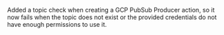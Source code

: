 Added a topic check when creating a GCP PubSub Producer action, so it now fails when the topic does not exist or the provided credentials do not have enough permissions to use it.
